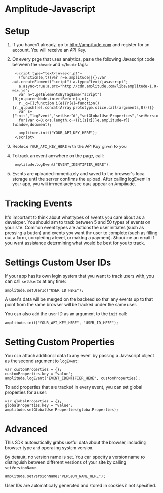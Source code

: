 Amplitude-Javascript
====================

# Setup #
1. If you haven't already, go to http://amplitude.com and register for an account. You will receive an API Key.
2. On every page that uses analytics, paste the following Javascript code between the `<head>` and `</head>` tags:

        <script type="text/javascript">
          (function(e,t){var r=e.amplitude||{};var a=t.createElement("script");a.type="text/javascript";
          a.async=true;a.src="http://cdn.amplitude.com/libs/amplitude-1.0-min.js";
          var n=t.getElementsByTagName("script")[0];n.parentNode.insertBefore(a,n);
          r._q=[];function i(e){r[e]=function(){r._q.push([e].concat(Array.prototype.slice.call(arguments,0)))}}
          var s=["init","logEvent","setUserId","setGlobalUserProperties","setVersionName"];
          for(var c=0;c<s.length;c++){i(s[c])}e.amplitude=r})(window,document);

          amplitude.init("YOUR_API_KEY_HERE");
        </script>

3. Replace `YOUR_API_KEY_HERE` with the API Key given to you.
4. To track an event anywhere on the page, call:

        amplitude.logEvent("EVENT_IDENTIFIER_HERE");

5. Events are uploaded immediately and saved to the browser's local storage until the server confirms the upload. After calling logEvent in your app, you will immediately see data appear on Amplitude.

# Tracking Events #

It's important to think about what types of events you care about as a developer. You should aim to track between 5 and 50 types of events on your site. Common event types are actions the user initiates (such as pressing a button) and events you want the user to complete (such as filling out a form, completing a level, or making a payment). Shoot me an email if you want assistance determining what would be best for you to track.

# Settings Custom User IDs #

If your app has its own login system that you want to track users with, you can call `setUserId` at any time:

    amplitude.setUserId("USER_ID_HERE");

A user's data will be merged on the backend so that any events up to that point from the same browser will be tracked under the same user.

You can also add the user ID as an argument to the `init` call:

    amplitude.init("YOUR_API_KEY_HERE", "USER_ID_HERE");

# Setting Custom Properties #

You can attach additional data to any event by passing a Javascript object as the second argument to `logEvent`:

    var customProperties = {};
    customProperties.key = "value";
    amplitude.logEvent("EVENT_IDENTIFIER_HERE", customProperties);

To add properties that are tracked in every event, you can set global properties for a user:

    var globalProperties = {};
    globalProperties.key = "value";
    amplitude.setGlobalUserProperties(globalProperties);

# Advanced #

This SDK automatically grabs useful data about the browser, including browser type and operating system version.

By default, no version name is set. You can specify a version name to distinguish between different versions of your site by calling `setVersionName`:

    amplitude.setVersionName("VERSION_NAME_HERE");

User IDs are automatically generated and stored in cookies if not specified.
